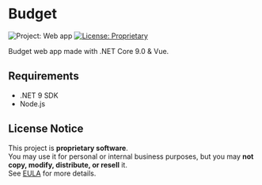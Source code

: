 # Budget

![Project: Web app](https://img.shields.io/badge/project-web%20app-blue.svg)
[![License: Proprietary](https://img.shields.io/badge/license-proprietary-red.svg)](EULA.md)
 
Budget web app made with .NET Core 9.0 & Vue.

## Requirements

* .NET 9 SDK
* Node.js

## License Notice

This project is **proprietary software**.<br>
You may use it for personal or internal business purposes, but you may **not copy, modify, distribute, or resell** it.<br>
See [EULA](EULA.md) for more details.
